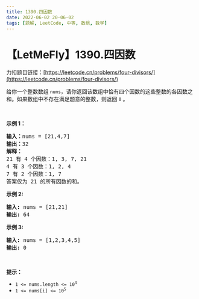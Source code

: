 ```yaml
---
title: 1390.四因数
date: 2022-06-02 20-06-02
tags: [题解, LeetCode, 中等, 数组, 数学]
---
```


# 【LetMeFly】1390.四因数

力扣题目链接：[https://leetcode.cn/problems/four-divisors/](https://leetcode.cn/problems/four-divisors/)

<p>给你一个整数数组 <code>nums</code>，请你返回该数组中恰有四个因数的这些整数的各因数之和。如果数组中不存在满足题意的整数，则返回 <code>0</code> 。</p>

<p>&nbsp;</p>

<p><strong>示例 1：</strong></p>

<pre>
<strong>输入：</strong>nums = [21,4,7]
<strong>输出：</strong>32
<strong>解释：</strong>
21 有 4 个因数：1, 3, 7, 21
4 有 3 个因数：1, 2, 4
7 有 2 个因数：1, 7
答案仅为 21 的所有因数的和。
</pre>

<p><strong>示例 2:</strong></p>

<pre>
<strong>输入:</strong> nums = [21,21]
<strong>输出:</strong> 64
</pre>

<p><strong>示例 3:</strong></p>

<pre>
<strong>输入:</strong> nums = [1,2,3,4,5]
<strong>输出:</strong> 0</pre>

<p>&nbsp;</p>

<p><strong>提示：</strong></p>

<ul>
	<li><code>1 &lt;= nums.length &lt;= 10<sup>4</sup></code></li>
	<li><code>1 &lt;= nums[i] &lt;= 10<sup>5</sup></code></li>
</ul>


    